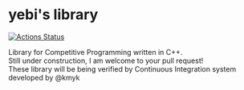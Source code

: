 # yebi's library
[![Actions Status](https://github.com/yebityon/yebiCPP/workflows/verify/badge.svg)](https://github.com/yebityon/yebiCPP/actions) 

Library for Competitive Programming written in C++.  
Still under construction, I am welcome to your pull request!  
These library will be being verified by Continuous Integration system  developed by @kmyk
